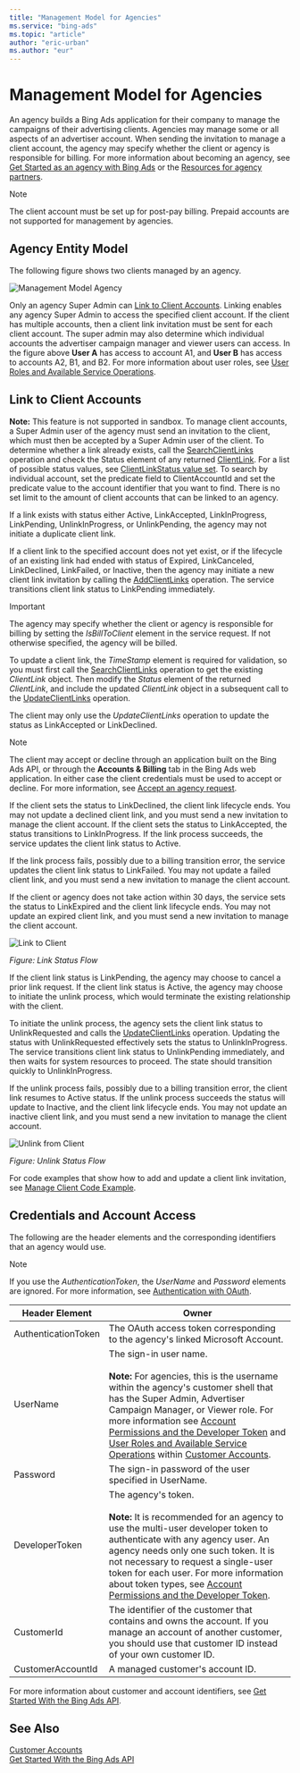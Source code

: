 ```yaml
---
title: "Management Model for Agencies"
ms.service: "bing-ads"
ms.topic: "article"
author: "eric-urban"
ms.author: "eur"
---
```

# Management Model for Agencies
An agency builds a Bing Ads application for their company to manage the campaigns of their advertising clients. Agencies may manage some or all aspects of an advertiser account. When sending the invitation to manage a client account, the agency may specify whether the client or agency is responsible for billing. For more information about becoming an agency, see [Get Started as an agency with Bing Ads](http://help.bingads.microsoft.com/#apex/3/en/52083/3) or the [Resources for agency partners](https://advertise.bingads.microsoft.com/en-us/resources/bing-partner-program/agency-resources).

> [!NOTE]
> The client account must be set up for post-pay billing. Prepaid accounts are not supported for management by agencies.

## Agency Entity Model
The following figure shows two clients managed by an agency.

![Management Model Agency](../guides/media/management-model-agency.png "Management Model Agency")

Only an agency Super Admin can [Link to Client Accounts](#clientlink). Linking enables any agency Super Admin to access the specified client account. If the client has multiple accounts, then a client link invitation must be sent for each client account. The super admin may also determine which individual accounts the advertiser campaign manager and viewer users can access. In the figure above **User A** has access to account A1, and **User B** has access to accounts A2, B1, and B2. For more information about user roles, see [User Roles and Available Service Operations](../guides/customer-accounts.md#userroles).

## <a name="clientlink"></a>Link to Client Accounts
**Note:** This feature is not supported in sandbox. To manage client accounts, a Super Admin user of the agency must send an invitation to the client, which must then be accepted by a Super Admin user of the client. To determine whether a link already exists, call the [SearchClientLinks](~/customer-management-service/searchclientlinks.md) operation and check the Status element of any returned [ClientLink](~/customer-management-service/clientlink.md). For a list of possible status values, see [ClientLinkStatus value set](~/customer-management-service/clientlinkstatus.md). To search by individual account, set the predicate field to ClientAccountId and set the predicate value to the account identifier that you want to find. There is no set limit to the amount of client accounts that can be linked to an agency.

If a link exists with status either Active, LinkAccepted, LinkInProgress, LinkPending, UnlinkInProgress, or UnlinkPending, the agency may not initiate a duplicate client link.

If a client link to the specified account does not yet exist, or if the lifecycle of an existing link had ended with status of Expired, LinkCanceled, LinkDeclined, LinkFailed, or Inactive, then the agency may initiate a new client link invitation by calling the [AddClientLinks](~/customer-management-service/addclientlinks.md) operation. The service transitions client link status to LinkPending immediately.

> [!IMPORTANT]
> The agency may specify whether the client or agency is responsible for billing by setting the *IsBillToClient* element in the service request. If not otherwise specified, the agency will be billed.

To update a client link, the *TimeStamp* element is required for validation, so you must first call the [SearchClientLinks](~/customer-management-service/searchclientlinks.md) operation to get the existing *ClientLink* object. Then modify the *Status* element of the returned *ClientLink*, and include the updated *ClientLink* object in a subsequent call to the [UpdateClientLinks](~/customer-management-service/updateclientlinks.md) operation.

The client may only use the *UpdateClientLinks* operation to update the status as LinkAccepted or LinkDeclined.

> [!NOTE]
> The client may accept or decline through an application built on the Bing Ads API, or through the **Accounts &amp; Billing** tab in the Bing Ads web application. In either case the client credentials must be used to accept or decline. For more information, see [Accept an agency request](http://advertise.bingads.microsoft.com/help-topic/how-to/moonshot_proc_acceptagencyinvitation.htm/accept-an-agency-request).

If the client sets the status to LinkDeclined, the client link lifecycle ends. You may not update a declined client link, and you must send a new invitation to manage the client account. If the client sets the status to LinkAccepted, the status transitions to LinkInProgress. If the link process succeeds, the service updates the client link status to Active.

If the link process fails, possibly due to a billing transition error, the service updates the client link status to LinkFailed. You may not update a failed client link, and you must send a new invitation to manage the client account.

If the client or agency does not take action within 30 days, the service sets the status to LinkExpired and the client link lifecycle ends. You may not update an expired client link, and you must send a new invitation to manage the client account.

![Link to Client](../guides/media/client-link-status-flow.png "Link to Client")

*Figure: Link Status Flow*

If the client link status is LinkPending, the agency may choose to cancel a prior link request. If the client link status is Active, the agency may choose to initiate the unlink process, which would terminate the existing relationship with the client.

To initiate the unlink process, the agency sets the client link status to UnlinkRequested and calls the [UpdateClientLinks](~/customer-management-service/updateclientlinks.md) operation. Updating the status with UnlinkRequested effectively sets the status to UnlinkInProgress. The service transitions client link status to UnlinkPending immediately, and then waits for system resources to proceed. The state should transition quickly to UnlinkInProgress.

If the unlink process fails, possibly due to a billing transition error, the client link resumes to Active status. If the unlink process succeeds the status will update to Inactive, and the client link lifecycle ends. You may not update an inactive client link, and you must send a new invitation to manage the client account.

![Unlink from Client](../guides/media/client-unlink-status-flow.png "Unlink from Client")

*Figure: Unlink Status Flow*

For code examples that show how to add and update a client link invitation, see [Manage Client Code Example](../guides/code-example-manage-client.md).

## Credentials and Account Access
The following are the header elements and the corresponding identifiers that an agency would use.

> [!NOTE]
> If you use the *AuthenticationToken*, the *UserName* and *Password* elements are ignored. For more information, see [Authentication with OAuth](../guides/authentication-oauth.md).

|Header Element|Owner|
|------------------|---------|
|AuthenticationToken|The OAuth access token corresponding to the agency's linked Microsoft Account.|
|UserName|The sign-in user name.<br /><br />**Note:** For agencies, this is the username within the agency's customer shell that has the Super Admin, Advertiser Campaign Manager, or Viewer role. For more information see [Account Permissions and the Developer Token](../guides/customer-accounts.md#accountpermissions) and [User Roles and Available Service Operations](../guides/customer-accounts.md#userroles) within [Customer Accounts](../guides/customer-accounts.md).|
|Password|The sign-in password of the user specified in UserName.|
|DeveloperToken|The agency's token.<br /><br />**Note:** It is recommended for an agency to use the multi-user developer token to authenticate with any agency user. An agency needs only one such token. It is not necessary to request a single-user token for each user. For more information about token types, see [Account Permissions and the Developer Token](../guides/customer-accounts.md#accountpermissions).|
|CustomerId|The identifier of the customer that contains and owns the account. If you manage an account of another customer, you should use that customer ID instead of your own customer ID. |
|CustomerAccountId|A managed customer's account ID.|
For more information about customer and account identifiers, see [Get Started With the Bing Ads API](../guides/get-started.md).

## See Also
[Customer Accounts](../guides/customer-accounts.md)  
[Get Started With the Bing Ads API](../guides/get-started.md)  

